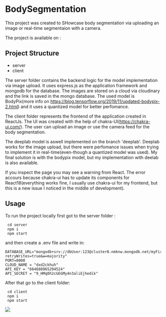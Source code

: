 # BodySegmentation


This project was created to SHowcase body segmentation via uploading an image or real-time segmentaion with a camera.

The project is available on : 

## Project Structure ##
+ server
+ client

The server folder contains the backend logic for the model implementation via image upload. It uses express.js as the application framework and mongodb for the database. The images are stored on a cloud via cloudinary and the link is saved in the mongo database. The used model is BodyPix(more info on https://blog.tensorflow.org/2019/11/updated-bodypix-2.html) and it uses a quantized model for better perfomance.

The client folder represents the frontend of the application created in ReactJs. The UI was created with the help of chakra-UI(https://chakra-ui.com/). The user can upload an image or use the camera feed for the body segmentation.

The deeplab model is aswell implemented on the branch 'deeplab'. Deeplab works for the image upload, but there were perfomance issues when trying to implement it in real-time(even-though a quantized model was used). My final solution is with the bodypix model, but my implementation with deelab is also available.

If you inspect the page you may see a warning from React. The error accours because chakra-ui has to update its components for React18(everything works fine, I usually use chakra-ui for my frontend, but this is a new issue I noticed in the middle of development).

## Usage ##

To run the project locally first got to the server folder :
```
 cd server
 npm i
 npm start
```
and then create a .env file and write in:
```
DATABASE_URL="mongodb+srv://dbUser:123@cluster0.nmknw.mongodb.net/myFirstDatabase?retryWrites=true&w=majority"
PORT=8000
CLOUD_NAME = "dxd2ckhuh"
API_KEY = "664688965294524"
API_SECRET = "9_HMq0h2cGEGMy4n3aliEjhedik"
```

After that go to the client folder:
```
 cd client
 npm i
 npm start
```
![](./record.gif)
